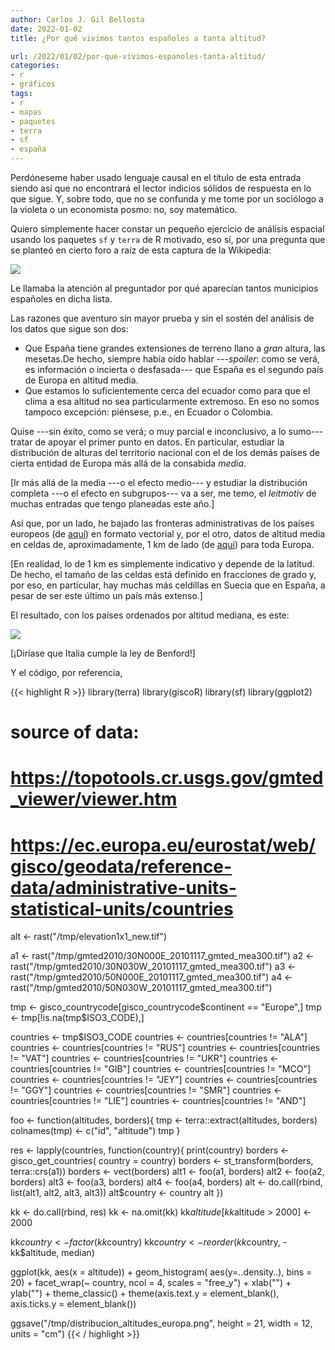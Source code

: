 ```yaml
---
author: Carlos J. Gil Bellosta
date: 2022-01-02
title: ¿Por qué vivimos tantos españoles a tanta altitud?

url: /2022/01/02/por-que-vivimos-espanoles-tanta-altitud/
categories:
- r
- gráficos
tags:
- r
- mapas
- paquetes
- terra
- sf
- españa
---
```


Perdóneseme haber usado lenguaje causal en el título de esta entrada siendo así que no encontrará el lector indicios sólidos de respuesta en lo que sigue. Y, sobre todo, que no se confunda y me tome por un sociólogo a la violeta o un economista posmo: no, soy matemático.

Quiero simplemente hacer constar un pequeño ejercicio de análisis espacial usando los paquetes `sf` y `terra` de R motivado, eso sí, por una pregunta que se planteó en cierto foro a raíz de esta captura de la Wikipedia:

![](/wp-uploads/2022/01/muncipios_altitud_espana.jpg#center)

Le llamaba la atención al preguntador por qué aparecían tantos municipios españoles en dicha lista.

Las razones que aventuro sin mayor prueba y sin el sostén del análisis de los datos que sigue son dos:

* Que España tiene grandes extensiones de terreno llano a _gran_ altura, las mesetas.De hecho, siempre había oído hablar ---_spoiler_: como se verá, es información o incierta o desfasada--- que España es el segundo país de Europa en altitud media.
* Que estamos lo suficientemente cerca del ecuador como para que el clima a esa altitud no sea particularmente extremoso. En eso no somos tampoco excepción: piénsese, p.e., en Ecuador o Colombia.

Quise ---sin éxito, como se verá; o muy parcial e inconclusivo, a lo sumo--- tratar de apoyar el primer punto en datos. En particular, estudiar la distribución de alturas del territorio nacional con el de los demás países de cierta entidad de Europa más allá de la consabida _media_.

[Ir más allá de la media ---o el efecto medio--- y estudiar la distribución completa ---o el efecto en subgrupos--- va a ser, me temo, el _leitmotiv_ de muchas entradas que tengo planeadas este año.]

Así que, por un lado, he bajado las fronteras administrativas de los países europeos (de [aquí](https://ec.europa.eu/eurostat/web/gisco/geodata/reference-data/administrative-units-statistical-units/countries)) en formato vectorial y, por el otro, datos de altitud media en celdas de, aproximadamente, 1 km de lado (de [aquí](https://topotools.cr.usgs.gov/gmted_viewer/viewer.htm)) para toda Europa.

[En realidad, lo de 1 km es simplemente indicativo y depende de la latitud. De hecho, el tamaño de las celdas está definido en fracciones de grado y, por eso, en particular, hay muchas más celdillas en Suecia que en España, a pesar de ser este último un país más extenso.]

El resultado, con los países ordenados por altitud mediana, es este:

![](/wp-uploads/2022/01/distribucion_altitudes_europa.png#center)

[¡Diríase que Italia cumple la ley de Benford!]

Y el código, por referencia,

{{< highlight R >}}
library(terra)
library(giscoR)
library(sf)
library(ggplot2)

# source of data:
# https://topotools.cr.usgs.gov/gmted_viewer/viewer.htm
# https://ec.europa.eu/eurostat/web/gisco/geodata/reference-data/administrative-units-statistical-units/countries

alt <- rast("/tmp/elevation1x1_new.tif")

a1 <- rast("/tmp/gmted2010/30N000E_20101117_gmted_mea300.tif")
a2 <- rast("/tmp/gmted2010/30N030W_20101117_gmted_mea300.tif")
a3 <- rast("/tmp/gmted2010/50N000E_20101117_gmted_mea300.tif")
a4 <- rast("/tmp/gmted2010/50N030W_20101117_gmted_mea300.tif")

tmp <- gisco_countrycode[gisco_countrycode$continent == "Europe",]
tmp <- tmp[!is.na(tmp$ISO3_CODE),]

countries <- tmp$ISO3_CODE
countries <- countries[countries != "ALA"]
countries <- countries[countries != "RUS"]
countries <- countries[countries != "VAT"]
countries <- countries[countries != "UKR"]
countries <- countries[countries != "GIB"]
countries <- countries[countries != "MCO"]
countries <- countries[countries != "JEY"]
countries <- countries[countries != "GGY"]
countries <- countries[countries != "SMR"]
countries <- countries[countries != "LIE"]
countries <- countries[countries != "AND"]

foo <- function(altitudes, borders){
  tmp <- terra::extract(altitudes, borders)
  colnames(tmp) <- c("id", "altitude")
  tmp
}

res <- lapply(countries, function(country){
  print(country)
  borders <- gisco_get_countries(
      country = country)
  borders <- st_transform(borders,
    terra::crs(a1))
  borders <- vect(borders)
  alt1 <- foo(a1, borders)
  alt2 <- foo(a2, borders)
  alt3 <- foo(a3, borders)
  alt4 <- foo(a4, borders)
  alt <- do.call(rbind, list(alt1, alt2,
    alt3, alt3))
  alt$country <- country
  alt
})

kk <- do.call(rbind, res)
kk <- na.omit(kk)
kk$altitude[kk$altitude > 2000] <- 2000

kk$country <- factor(kk$country)
kk$country <- reorder(kk$country,
    -kk$altitude, median)

ggplot(kk, aes(x = altitude)) +
  geom_histogram(
      aes(y=..density..), bins = 20) +
  facet_wrap(~ country, ncol = 4,
    scales = "free_y") +
  xlab("") + ylab("") +
  theme_classic() +
  theme(axis.text.y = element_blank(),
        axis.ticks.y = element_blank())

ggsave("/tmp/distribucion_altitudes_europa.png",
       height = 21, width = 12, units = "cm")
{{< / highlight >}}







